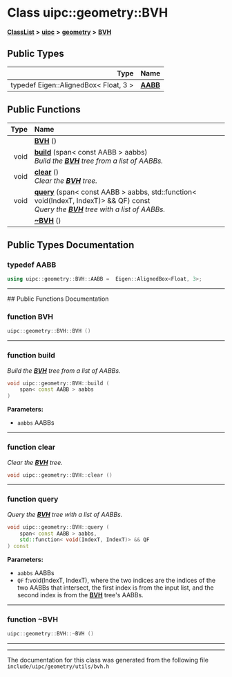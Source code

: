 

# Class uipc::geometry::BVH



[**ClassList**](annotated.md) **>** [**uipc**](namespaceuipc.md) **>** [**geometry**](namespaceuipc_1_1geometry.md) **>** [**BVH**](classuipc_1_1geometry_1_1_b_v_h.md)






















## Public Types

| Type | Name |
| ---: | :--- |
| typedef Eigen::AlignedBox&lt; Float, 3 &gt; | [**AABB**](#typedef-aabb)  <br> |




















## Public Functions

| Type | Name |
| ---: | :--- |
|   | [**BVH**](#function-bvh) () <br> |
|  void | [**build**](#function-build) (span&lt; const AABB &gt; aabbs) <br>_Build the_ [_**BVH**_](classuipc_1_1geometry_1_1_b_v_h.md) _tree from a list of AABBs._ |
|  void | [**clear**](#function-clear) () <br>_Clear the_ [_**BVH**_](classuipc_1_1geometry_1_1_b_v_h.md) _tree._ |
|  void | [**query**](#function-query) (span&lt; const AABB &gt; aabbs, std::function&lt; void(IndexT, IndexT)&gt; && QF) const<br>_Query the_ [_**BVH**_](classuipc_1_1geometry_1_1_b_v_h.md) _tree with a list of AABBs._ |
|   | [**~BVH**](#function-bvh) () <br> |




























## Public Types Documentation




### typedef AABB 

```C++
using uipc::geometry::BVH::AABB =  Eigen::AlignedBox<Float, 3>;
```




<hr>
## Public Functions Documentation




### function BVH 

```C++
uipc::geometry::BVH::BVH () 
```




<hr>



### function build 

_Build the_ [_**BVH**_](classuipc_1_1geometry_1_1_b_v_h.md) _tree from a list of AABBs._
```C++
void uipc::geometry::BVH::build (
    span< const AABB > aabbs
) 
```





**Parameters:**


* `aabbs` AABBs 




        

<hr>



### function clear 

_Clear the_ [_**BVH**_](classuipc_1_1geometry_1_1_b_v_h.md) _tree._
```C++
void uipc::geometry::BVH::clear () 
```




<hr>



### function query 

_Query the_ [_**BVH**_](classuipc_1_1geometry_1_1_b_v_h.md) _tree with a list of AABBs._
```C++
void uipc::geometry::BVH::query (
    span< const AABB > aabbs,
    std::function< void(IndexT, IndexT)> && QF
) const
```





**Parameters:**


* `aabbs` AABBs 
* `QF` f:void(IndexT, IndexT), where the two indices are the indices of the two AABBs that intersect, the first index is from the input list, and the second index is from the [**BVH**](classuipc_1_1geometry_1_1_b_v_h.md) tree's AABBs. 




        

<hr>



### function ~BVH 

```C++
uipc::geometry::BVH::~BVH () 
```




<hr>

------------------------------
The documentation for this class was generated from the following file `include/uipc/geometry/utils/bvh.h`


